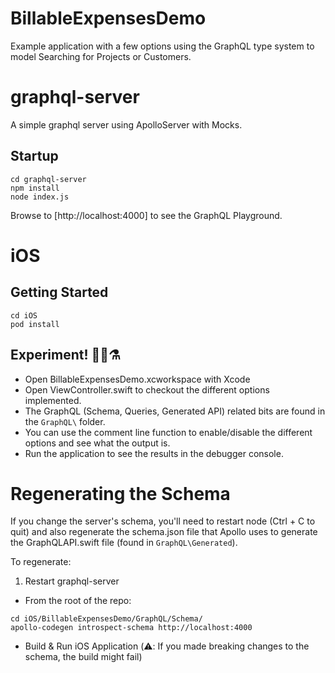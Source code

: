# BillableExpensesDemo

Example application with a few options using the GraphQL type system to model Searching for Projects or Customers.

# graphql-server

A simple graphql server using ApolloServer with Mocks.

## Startup
```
cd graphql-server
npm install
node index.js
```

Browse to [http://localhost:4000] to see the GraphQL Playground.

# iOS

## Getting Started

```
cd iOS
pod install
```

## Experiment! 🔬🔭⚗️
* Open BillableExpensesDemo.xcworkspace with Xcode
* Open ViewController.swift to checkout the different options implemented.  
* The GraphQL (Schema, Queries, Generated API) related bits are found in the `GraphQL\` folder.
* You can use the comment line function to enable/disable the different options and see what the output is.
* Run the application to see the results in the debugger console.

# Regenerating the Schema
If you change the server's schema, you'll need to restart node (Ctrl + C to quit) and also regenerate the schema.json file that Apollo uses to generate the GraphQLAPI.swift file (found in `GraphQL\Generated`).

To regenerate:
1. Restart graphql-server
* From the root of the repo:
```
cd iOS/BillableExpensesDemo/GraphQL/Schema/
apollo-codegen introspect-schema http://localhost:4000
```
* Build & Run iOS Application (⚠️: If you made breaking changes to the schema, the build might fail)
